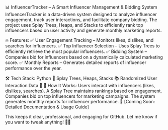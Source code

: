 📊 InfluencerTracker – A Smart Influencer Management & Bidding System
InfluencerTracker is a data-driven system designed to analyze influencer engagement, track user interactions, and facilitate company bidding. The project uses Splay Trees, Heaps, and Stacks to efficiently rank top influencers based on user activity and generate monthly marketing reports.

🔥 Features:
✅ User Engagement Tracking – Monitors likes, dislikes, and searches for influencers.
✅ Top Influencer Selection – Uses Splay Trees to efficiently retrieve the most popular influencers.
✅ Bidding System – Companies bid for influencers based on a dynamically calculated marketing score.
✅ Monthly Reports – Generates detailed reports of influencer performance over the year.

🛠 Tech Stack:
Python 🐍
Splay Trees, Heaps, Stacks 📚
Randomized User Interaction Data 🎲
🚀 How It Works:
Users interact with influencers (likes, dislikes, searches).
A Splay Tree maintains rankings based on engagement.
Companies bid on top influencers for marketing campaigns.
The system generates monthly reports for influencer performance.
🔗 [Coming Soon: Detailed Documentation & Usage Guide]

This keeps it clear, professional, and engaging for GitHub. Let me know if you want to tweak anything! 🚀😃
